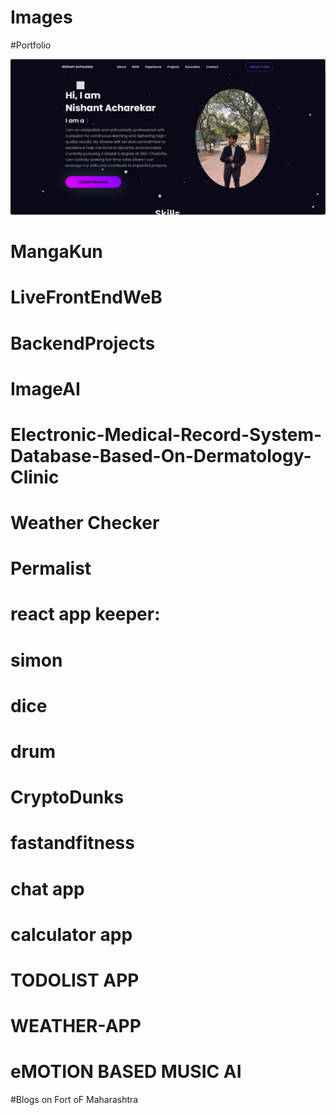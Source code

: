# Images

#Portfolio

![portfolio](portfolio.png)


# MangaKun


# LiveFrontEndWeB


# BackendProjects


# ImageAI


# Electronic-Medical-Record-System-Database-Based-On-Dermatology-Clinic


# Weather Checker 


# Permalist 


# react app keeper:


# simon


# dice

# drum

# CryptoDunks


# fastandfitness


# chat app


# calculator app


# TODOLIST APP



# WEATHER-APP


# eMOTION BASED MUSIC AI


#Blogs on Fort oF Maharashtra









